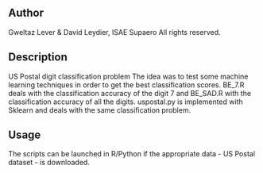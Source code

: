 Author
------
Gweltaz Lever & David Leydier, ISAE Supaero
All rights reserved.

Description
-----------
US Postal digit classification problem
The idea was to test some machine learning techniques in order to get the best classification scores.
BE_7.R deals with the classification accuracy of the digit 7 and BE_SAD.R with the classification accuracy of all the digits.
uspostal.py is implemented with Sklearn and deals with the same classification problem.

Usage
-----
The scripts can be launched in R/Python if the appropriate data - US Postal dataset - is downloaded. 

